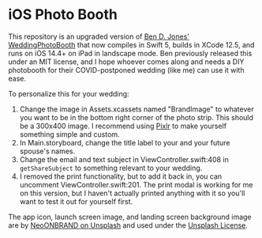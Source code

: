 # iOS Photo Booth

This repository is an upgraded version of [Ben D. Jones'](https://github.com/bendjones) [WeddingPhotoBooth](https://github.com/bendjones/WeddingPhotoBooth) that now compiles in Swift 5, builds in XCode 12.5, and runs on iOS 14.4+ on iPad in landscape mode. Ben previously released this under an MIT license, and I hope whoever comes along and needs a DIY photobooth for their COVID-postponed wedding (like me) can use it with ease.

To personalize this for your wedding:

1. Change the image in Assets.xcassets named "BrandImage" to whatever you want to be in the bottom right corner of the photo strip. This should be a 300x400 image. I recommend using [Pixlr](https://pixlr.com) to make yourself something simple and custom.
2. In Main.storyboard, change the title label to your and your future spouse's names.
3. Change the email and text subject in ViewController.swift:408 in `getShareSubject` to something relevant to your wedding.
4. I removed the print functionality, but to add it back in, you can uncomment ViewController.swift:201. The print modal is working for me on this version, but I haven't actually printed anything with it so you'll want to test it out for yourself first.

The app icon, launch screen image, and landing screen background image are by [NeoONBRAND on Unsplash](https://unsplash.com/photos/aMr23XVkWos) and used under the [Unsplash License](https://unsplash.com/license).
